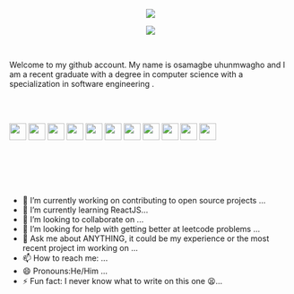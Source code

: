  <p align = "center" >
<img src="https://capsule-render.vercel.app/api?type=waving&color=auto&height=300&section=header&text=Hello&fontSize=90" />
</p>  

<!-- for reference on how to get header https://github.com/kyechan99/capsule-render-->



<p  height = "100" align = "center" width="500" height="500">
  <img  src="https://www.techbabble.zone/content/images/2021/07/46207-programmer-1.gif"/>
</p>


<!--
**OsamagbeMichael/OsamagbeMichael** is a ✨ _special_ ✨ repository because its `README.md` (this file) appears on your GitHub profile.

Here are some ideas to get you started:-->
<Br>

Welcome to my github account. My name is osamagbe uhunmwagho and I am a recent graduate with a degree in computer science with a specialization in software engineering . 

<Br><Br>

<a >
  <img height="30" src="https://user-images.githubusercontent.com/71562491/188218084-c452e227-3a81-4a52-855f-c00e34e355f6.png"/>
</a>


<a >
  <img height="30" src="https://camo.githubusercontent.com/455be3a3fb7c8df894c8c03946ad019f6db5c5ebf84c64a603c9c00e035b9615/68747470733a2f2f696d672e736869656c64732e696f2f62616467652f2d48544d4c2d6335383534353f7374796c653d666f722d7468652d6261646765266c6f676f3d68746d6c35266c6f676f436f6c6f723d633538353435266c6162656c436f6c6f723d323832383238"/>
</a>

<a >
  <img height=30" src="https://camo.githubusercontent.com/1fa64c93442124cf2bfa082e06b5786f40f091ffeff0ce4efe25b6ce0ceed218/68747470733a2f2f696d672e736869656c64732e696f2f62616467652f2d4353532d6431613031663f7374796c653d666f722d7468652d6261646765266c6f676f3d63737333266c6f676f436f6c6f723d643161303166266c6162656c436f6c6f723d323832383238"/>
</a>

<a >
  <img height="30" src="https://camo.githubusercontent.com/370d38fc5644d76a1e4866a6c46be390616758c449ec0daff7ee15e429b165bd/68747470733a2f2f696d672e736869656c64732e696f2f62616467652f2d507974686f6e2d3938623938323f7374796c653d666f722d7468652d6261646765266c6f676f3d707974686f6e266c6f676f436f6c6f723d393862393832266c6162656c436f6c6f723d323832383238"/>
</a>

<a >
  <img height="30" src="https://camo.githubusercontent.com/77c0e2ea30c0becaff29f0af5c4c95daec02be00dd521b6025717cb52197ab8e/68747470733a2f2f696d672e736869656c64732e696f2f62616467652f2d556e69747933442d626c61636b3f7374796c653d666f722d7468652d6261646765266c6f676f3d756e697479266c6f676f436f6c6f723d626c61636b266c6162656c436f6c6f723d323832383238"/>
</a>

<a >
  <img height="30" src="https://camo.githubusercontent.com/2b611e1ab857eca8085e93215e73252db92763688fedf2ab109090fef1126477/68747470733a2f2f696d672e736869656c64732e696f2f62616467652f2d4a6176615363726970742d70696e6b3f7374796c653d666f722d7468652d6261646765266c6f676f3d6a617661736372697074266c6f676f436f6c6f723d70696e6b266c6162656c436f6c6f723d323832383238"/>
</a>

<a align = "right">
  <img height="30" src="https://camo.githubusercontent.com/2b611e1ab857eca8085e93215e73252db92763688fedf2ab109090fef1126477/68747470733a2f2f696d672e736869656c64732e696f2f62616467652f2d4a6176615363726970742d70696e6b3f7374796c653d666f722d7468652d6261646765266c6f676f3d6a617661736372697074266c6f676f436f6c6f723d70696e6b266c6162656c436f6c6f723d323832383238"/>
  
  <img height = "30" src = "https://camo.githubusercontent.com/810e1305d235476d80aea5493a13990c7df48ae8a57d7927ed0309e38b59bb91/68747470733a2f2f696d672e736869656c64732e696f2f62616467652f2d4a6176612d7265643f7374796c653d666f722d7468652d6261646765266c6f676f3d6a617661266c6f676f436f6c6f723d726564266c6162656c436f6c6f723d323832383238"/>
  
  <img height="30" src="https://camo.githubusercontent.com/2b611e1ab857eca8085e93215e73252db92763688fedf2ab109090fef1126477/68747470733a2f2f696d672e736869656c64732e696f2f62616467652f2d4a6176615363726970742d70696e6b3f7374796c653d666f722d7468652d6261646765266c6f676f3d6a617661736372697074266c6f676f436f6c6f723d70696e6b266c6162656c436f6c6f723d323832383238"/>
  
</a>



<a >
  <img height="30" src="https://camo.githubusercontent.com/2b611e1ab857eca8085e93215e73252db92763688fedf2ab109090fef1126477/68747470733a2f2f696d672e736869656c64732e696f2f62616467652f2d4a6176615363726970742d70696e6b3f7374796c653d666f722d7468652d6261646765266c6f676f3d6a617661736372697074266c6f676f436f6c6f723d70696e6b266c6162656c436f6c6f723d323832383238"/>
</a>

<a >
  <img height="30" src="https://camo.githubusercontent.com/5f9e6304b5da7495b26f42f7a9f20988988d1e1408a9395dbeb68485668ff1f5/68747470733a2f2f696d672e736869656c64732e696f2f62616467652f2d4d6f6e676f44422d677265656e3f7374796c653d666f722d7468652d6261646765266c6f676f3d6d6f6e676f6462266c6f676f436f6c6f723d677265656e266c6162656c436f6c6f723d323832383238"/>
</a>



<Br><Br><Br><Br>

- 🔭 I’m currently working on contributing to open source projects ...
- 🌱 I’m currently learning ReactJS...
- 👯 I’m looking to collaborate on ...
- 🤔 I’m looking for help with getting better at leetcode problems  ...
- 💬 Ask me about ANYTHING, it could be my experience or  the most recent project im working on ...
- 📫 How to reach me: ...
- 😄 Pronouns:He/Him ...
- ⚡ Fun fact: I never know what to write on this one 😫...


